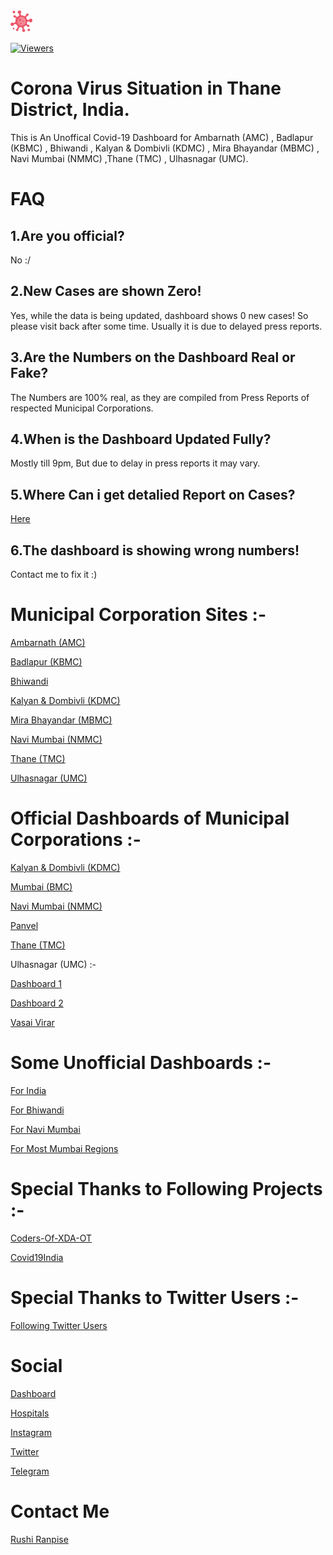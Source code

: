 <img src="https://raw.githubusercontent.com/covid19-thane/covid19-thane.github.io/master/icon.png"/>

<div>
 
[![Viewers](http://hits.dwyl.com/covid19-thane/covid19-thanegithubio.svg)](http://hits.dwyl.com/covid19-thane/covid19-thanegithubio)
</div>

# Corona Virus Situation in Thane District, India.

This is An Unoffical Covid-19 Dashboard  for Ambarnath (AMC) , Badlapur (KBMC) , Bhiwandi , Kalyan & Dombivli (KDMC) , Mira Bhayandar (MBMC) , Navi Mumbai (NMMC) ,Thane (TMC) , Ulhasnagar (UMC).

# FAQ

1.Are you official?
-----------------
No :/

2.New Cases are shown Zero!
-
Yes, while the data is being updated, dashboard shows 0 new cases!
So please visit back after some time. Usually it is due to delayed press reports.

3.Are the Numbers on the Dashboard Real or Fake?
-
The Numbers are 100% real, as they are compiled from Press Reports of respected Municipal Corporations.

4.When is the Dashboard Updated Fully?
-
Mostly till 9pm, But due to delay in press reports it may vary.

5.Where Can i get detalied Report on Cases?
-
[Here](https://covid19-thane.github.io/#source)

6.The dashboard is showing wrong numbers!
-
Contact me to fix it :)

# Municipal Corporation Sites :-

[Ambarnath (AMC)](https://ambarnathcouncil.net/)

[Badlapur (KBMC)](https://kbmc.gov.in/)

[Bhiwandi](https://bncmc.gov.in/)

[Kalyan & Dombivli (KDMC)](https://www.kdmc.gov.in/)

[Mira Bhayandar (MBMC)](https://www.mbmc.gov.in/)

[Navi Mumbai (NMMC)](https://www.nmmc.gov.in/)

[Thane (TMC)](https://thanecity.gov.in/)

[Ulhasnagar (UMC)](https://umc.gov.in/)

# Official Dashboards of Municipal Corporations :-

[Kalyan & Dombivli (KDMC)](https://kdmc-coronavirus-response-skdcl.hub.arcgis.com/)

[Mumbai (BMC)](https://stopcoronavirus.mcgm.gov.in/)

[Navi Mumbai (NMMC)](http://nmmccovid19.in/)

[Panvel](http://panvelcovidcare.cdaat.in/)

[Thane (TMC)](https://essentials.thanecity.gov.in/)

Ulhasnagar (UMC) :-

[Dashboard 1](http://covid.umcgov.in/dashboard2.aspx)

[Dashboard 2](https://arcg.is/rPOTq)

[Vasai Virar](https://vvcmc.in/vvmc/corona/local_host/index.html)

# Some Unofficial Dashboards :-

[For India](https://www.covid19india.org/)

[For Bhiwandi](https://bhiwandi.xyz/)

[For Navi Mumbai](https://navimumbai.city/)

[For Most Mumbai Regions](https://www.cotracker.in/)

# Special Thanks to Following Projects :-

[Coders-Of-XDA-OT](https://github.com/Coders-Of-XDA-OT/)

[Covid19India](https://github.com/covid19india/)

# Special Thanks to Twitter Users :-

[Following Twitter Users](https://twitter.com/Covid19Thane/following)

# Social

[Dashboard](https://covid19-thane.github.io)

[Hospitals](https://covid19-thane.github.io/hospitals)

[Instagram](https://instagram.com/Covid19Thane)

[Twitter](https://twitter.com/Covid19Thane)

[Telegram](https://t.me/Covid19Thane)

# Contact Me
[Rushi Ranpise](https://t.me/rushiranpise)

